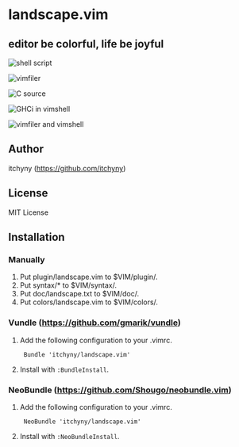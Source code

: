 # landscape.vim
## editor be colorful, life be joyful

![shell script](https://github.com/itchyny/landscape.vim/raw/master/img/1.png)

![vimfiler](https://github.com/itchyny/landscape.vim/raw/master/img/2.png)

![C source](https://github.com/itchyny/landscape.vim/raw/master/img/3.png)

![GHCi in vimshell](https://github.com/itchyny/landscape.vim/raw/master/img/4.png)

![vimfiler and vimshell](https://github.com/itchyny/landscape.vim/raw/master/img/5.png)

## Author
itchyny (https://github.com/itchyny)

## License
MIT License

## Installation
### Manually
1. Put plugin/landscape.vim to $VIM/plugin/.
2. Put syntax/\* to $VIM/syntax/.
3. Put doc/landscape.txt to $VIM/doc/.
4. Put colors/landscape.vim to $VIM/colors/.

### Vundle (https://github.com/gmarik/vundle)
1. Add the following configuration to your .vimrc.

        Bundle 'itchyny/landscape.vim'

2. Install with `:BundleInstall`.

### NeoBundle (https://github.com/Shougo/neobundle.vim)
1. Add the following configuration to your .vimrc.

        NeoBundle 'itchyny/landscape.vim'

2. Install with `:NeoBundleInstall`.

